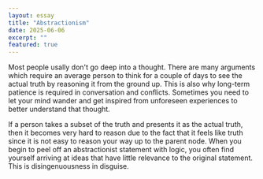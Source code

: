 ```yaml
---
layout: essay
title: "Abstractionism"
date: 2025-06-06
excerpt: ""
featured: true
---
```


Most people usally don't go deep into a thought. There are many arguments which require an average person to think for a couple of days to see the actual truth by reasoning it from the ground up. This is also why long-term patience is required in conversation and conflicts. Sometimes you need to let your mind wander and get inspired from unforeseen experiences to better understand that thought.

If a person takes a subset of the truth and presents it as the actual truth, then it becomes very hard to reason due to the fact that it feels like truth since it is not easy to reason your way up to the parent node. When you begin to peel off an abstractionist statement with logic, you often find yourself arriving at ideas that have little relevance to the original statement. This is disingenuousness in disguise.
